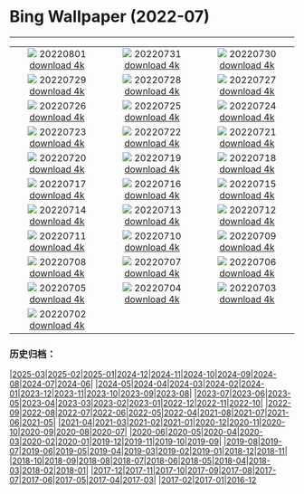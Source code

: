 # Bing Wallpaper (2022-07)
**************
| | | |
| :----: | :----: | :----: |
| ![](https://www.bing.com/th?id=OHR.LavaTube_DE-DE9734805886_1920x1080.jpg) 20220801 [download 4k](https://www.bing.com/th?id=OHR.LavaTube_DE-DE9734805886_UHD.jpg) | ![](https://www.bing.com/th?id=OHR.NoctilucentClouds_DE-DE9555871466_1920x1080.jpg) 20220731 [download 4k](https://www.bing.com/th?id=OHR.NoctilucentClouds_DE-DE9555871466_UHD.jpg) | ![](https://www.bing.com/th?id=OHR.FiordlandRainforest_DE-DE9424455836_1920x1080.jpg) 20220730 [download 4k](https://www.bing.com/th?id=OHR.FiordlandRainforest_DE-DE9424455836_UHD.jpg) |
| ![](https://www.bing.com/th?id=OHR.FourTigresses_DE-DE9170804873_1920x1080.jpg) 20220729 [download 4k](https://www.bing.com/th?id=OHR.FourTigresses_DE-DE9170804873_UHD.jpg) | ![](https://www.bing.com/th?id=OHR.RapsEichen_DE-DE7481390720_1920x1080.jpg) 20220728 [download 4k](https://www.bing.com/th?id=OHR.RapsEichen_DE-DE7481390720_UHD.jpg) | ![](https://www.bing.com/th?id=OHR.NabateanTomb_DE-DE7214514482_1920x1080.jpg) 20220727 [download 4k](https://www.bing.com/th?id=OHR.NabateanTomb_DE-DE7214514482_UHD.jpg) |
| ![](https://www.bing.com/th?id=OHR.MangroveDay_DE-DE7034733972_1920x1080.jpg) 20220726 [download 4k](https://www.bing.com/th?id=OHR.MangroveDay_DE-DE7034733972_UHD.jpg) | ![](https://www.bing.com/th?id=OHR.MGRBrighton_DE-DE6897720731_1920x1080.jpg) 20220725 [download 4k](https://www.bing.com/th?id=OHR.MGRBrighton_DE-DE6897720731_UHD.jpg) | ![](https://www.bing.com/th?id=OHR.AmeliaEarhart_DE-DE6764072881_1920x1080.jpg) 20220724 [download 4k](https://www.bing.com/th?id=OHR.AmeliaEarhart_DE-DE6764072881_UHD.jpg) |
| ![](https://www.bing.com/th?id=OHR.Pride2022_DE-DE6638080002_1920x1080.jpg) 20220723 [download 4k](https://www.bing.com/th?id=OHR.Pride2022_DE-DE6638080002_UHD.jpg) | ![](https://www.bing.com/th?id=OHR.SGIMontenegro_DE-DE6381977672_1920x1080.jpg) 20220722 [download 4k](https://www.bing.com/th?id=OHR.SGIMontenegro_DE-DE6381977672_UHD.jpg) | ![](https://www.bing.com/th?id=OHR.AbbeyGardens_DE-DE6089937551_1920x1080.jpg) 20220721 [download 4k](https://www.bing.com/th?id=OHR.AbbeyGardens_DE-DE6089937551_UHD.jpg) |
| ![](https://www.bing.com/th?id=OHR.MoonPhases_DE-DE5980621881_1920x1080.jpg) 20220720 [download 4k](https://www.bing.com/th?id=OHR.MoonPhases_DE-DE5980621881_UHD.jpg) | ![](https://www.bing.com/th?id=OHR.FraueninselChiemsee_DE-DE5736104461_1920x1080.jpg) 20220719 [download 4k](https://www.bing.com/th?id=OHR.FraueninselChiemsee_DE-DE5736104461_UHD.jpg) | ![](https://www.bing.com/th?id=OHR.OmijimaIsland_DE-DE5610818999_1920x1080.jpg) 20220718 [download 4k](https://www.bing.com/th?id=OHR.OmijimaIsland_DE-DE5610818999_UHD.jpg) |
| ![](https://www.bing.com/th?id=OHR.CoyoteButtes_DE-DE5485117214_1920x1080.jpg) 20220717 [download 4k](https://www.bing.com/th?id=OHR.CoyoteButtes_DE-DE5485117214_UHD.jpg) | ![](https://www.bing.com/th?id=OHR.AmericanGoldfinch_DE-DE5348349464_1920x1080.jpg) 20220716 [download 4k](https://www.bing.com/th?id=OHR.AmericanGoldfinch_DE-DE5348349464_UHD.jpg) | ![](https://www.bing.com/th?id=OHR.Arrone_DE-DE4433999139_1920x1080.jpg) 20220715 [download 4k](https://www.bing.com/th?id=OHR.Arrone_DE-DE4433999139_UHD.jpg) |
| ![](https://www.bing.com/th?id=OHR.MarburgSommer_DE-DE9323191347_1920x1080.jpg) 20220714 [download 4k](https://www.bing.com/th?id=OHR.MarburgSommer_DE-DE9323191347_UHD.jpg) | ![](https://www.bing.com/th?id=OHR.BasaltGiants_DE-DE8828158408_1920x1080.jpg) 20220713 [download 4k](https://www.bing.com/th?id=OHR.BasaltGiants_DE-DE8828158408_UHD.jpg) | ![](https://www.bing.com/th?id=OHR.SpiralHill_DE-DE8555073474_1920x1080.jpg) 20220712 [download 4k](https://www.bing.com/th?id=OHR.SpiralHill_DE-DE8555073474_UHD.jpg) |
| ![](https://www.bing.com/th?id=OHR.BarcelonaPop_DE-DE8335741945_1920x1080.jpg) 20220711 [download 4k](https://www.bing.com/th?id=OHR.BarcelonaPop_DE-DE8335741945_UHD.jpg) | ![](https://www.bing.com/th?id=OHR.OludenizTurkey_DE-DE8130422471_1920x1080.jpg) 20220710 [download 4k](https://www.bing.com/th?id=OHR.OludenizTurkey_DE-DE8130422471_UHD.jpg) | ![](https://www.bing.com/th?id=OHR.DolomitesMW_DE-DE7742879523_1920x1080.jpg) 20220709 [download 4k](https://www.bing.com/th?id=OHR.DolomitesMW_DE-DE7742879523_UHD.jpg) |
| ![](https://www.bing.com/th?id=OHR.PreveliGorge_DE-DE7559988363_1920x1080.jpg) 20220708 [download 4k](https://www.bing.com/th?id=OHR.PreveliGorge_DE-DE7559988363_UHD.jpg) | ![](https://www.bing.com/th?id=OHR.HecetaHead_DE-DE7338213648_1920x1080.jpg) 20220707 [download 4k](https://www.bing.com/th?id=OHR.HecetaHead_DE-DE7338213648_UHD.jpg) | ![](https://www.bing.com/th?id=OHR.KissingPuffins_DE-DE7207603413_1920x1080.jpg) 20220706 [download 4k](https://www.bing.com/th?id=OHR.KissingPuffins_DE-DE7207603413_UHD.jpg) |
| ![](https://www.bing.com/th?id=OHR.FannetteIsland_DE-DE6884034914_1920x1080.jpg) 20220705 [download 4k](https://www.bing.com/th?id=OHR.FannetteIsland_DE-DE6884034914_UHD.jpg) | ![](https://www.bing.com/th?id=OHR.MehlingerHeide_DE-DE6740976307_1920x1080.jpg) 20220704 [download 4k](https://www.bing.com/th?id=OHR.MehlingerHeide_DE-DE6740976307_UHD.jpg) | ![](https://www.bing.com/th?id=OHR.SummerDogs_DE-DE7996692774_1920x1080.jpg) 20220703 [download 4k](https://www.bing.com/th?id=OHR.SummerDogs_DE-DE7996692774_UHD.jpg) |
| ![](https://www.bing.com/th?id=OHR.HalfwayDay_DE-DE7522747043_1920x1080.jpg) 20220702 [download 4k](https://www.bing.com/th?id=OHR.HalfwayDay_DE-DE7522747043_UHD.jpg) |  |  |

### 历史归档：

|[2025-03](2025-03/2025-03.md)|[2025-02](2025-02/2025-02.md)|[2025-01](2025-01/2025-01.md)|[2024-12](2024-12/2024-12.md)|[2024-11](2024-11/2024-11.md)|[2024-10](2024-10/2024-10.md)|[2024-09](2024-09/2024-09.md)|[2024-08](2024-08/2024-08.md)|[2024-07](2024-07/2024-07.md)|[2024-06](2024-06/2024-06.md)|
|[2024-05](2024-05/2024-05.md)|[2024-04](2024-04/2024-04.md)|[2024-03](2024-03/2024-03.md)|[2024-02](2024-02/2024-02.md)|[2024-01](2024-01/2024-01.md)|[2023-12](2023-12/2023-12.md)|[2023-11](2023-11/2023-11.md)|[2023-10](2023-10/2023-10.md)|[2023-09](2023-09/2023-09.md)|[2023-08](2023-08/2023-08.md)|
|[2023-07](2023-07/2023-07.md)|[2023-06](2023-06/2023-06.md)|[2023-05](2023-05/2023-05.md)|[2023-04](2023-04/2023-04.md)|[2023-03](2023-03/2023-03.md)|[2023-02](2023-02/2023-02.md)|[2023-01](2023-01/2023-01.md)|[2022-12](2022-12/2022-12.md)|[2022-11](2022-11/2022-11.md)|[2022-10](2022-10/2022-10.md)|
|[2022-09](2022-09/2022-09.md)|[2022-08](2022-08/2022-08.md)|[2022-07](2022-07/2022-07.md)|[2022-06](2022-06/2022-06.md)|[2022-05](2022-05/2022-05.md)|[2022-04](2022-04/2022-04.md)|[2021-08](2021-08/2021-08.md)|[2021-07](2021-07/2021-07.md)|[2021-06](2021-06/2021-06.md)|[2021-05](2021-05/2021-05.md)|
|[2021-04](2021-04/2021-04.md)|[2021-03](2021-03/2021-03.md)|[2021-02](2021-02/2021-02.md)|[2021-01](2021-01/2021-01.md)|[2020-12](2020-12/2020-12.md)|[2020-11](2020-11/2020-11.md)|[2020-10](2020-10/2020-10.md)|[2020-09](2020-09/2020-09.md)|[2020-08](2020-08/2020-08.md)|[2020-07](2020-07/2020-07.md)|
|[2020-06](2020-06/2020-06.md)|[2020-05](2020-05/2020-05.md)|[2020-04](2020-04/2020-04.md)|[2020-03](2020-03/2020-03.md)|[2020-02](2020-02/2020-02.md)|[2020-01](2020-01/2020-01.md)|[2019-12](2019-12/2019-12.md)|[2019-11](2019-11/2019-11.md)|[2019-10](2019-10/2019-10.md)|[2019-09](2019-09/2019-09.md)|
|[2019-08](2019-08/2019-08.md)|[2019-07](2019-07/2019-07.md)|[2019-06](2019-06/2019-06.md)|[2019-05](2019-05/2019-05.md)|[2019-04](2019-04/2019-04.md)|[2019-03](2019-03/2019-03.md)|[2019-02](2019-02/2019-02.md)|[2019-01](2019-01/2019-01.md)|[2018-12](2018-12/2018-12.md)|[2018-11](2018-11/2018-11.md)|
|[2018-10](2018-10/2018-10.md)|[2018-09](2018-09/2018-09.md)|[2018-08](2018-08/2018-08.md)|[2018-07](2018-07/2018-07.md)|[2018-06](2018-06/2018-06.md)|[2018-05](2018-05/2018-05.md)|[2018-04](2018-04/2018-04.md)|[2018-03](2018-03/2018-03.md)|[2018-02](2018-02/2018-02.md)|[2018-01](2018-01/2018-01.md)|
|[2017-12](2017-12/2017-12.md)|[2017-11](2017-11/2017-11.md)|[2017-10](2017-10/2017-10.md)|[2017-09](2017-09/2017-09.md)|[2017-08](2017-08/2017-08.md)|[2017-07](2017-07/2017-07.md)|[2017-06](2017-06/2017-06.md)|[2017-05](2017-05/2017-05.md)|[2017-04](2017-04/2017-04.md)|[2017-03](2017-03/2017-03.md)|
|[2017-02](2017-02/2017-02.md)|[2017-01](2017-01/2017-01.md)|[2016-12](2016-12/2016-12.md)